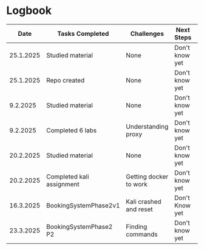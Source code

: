 # Logbook

| Date       | Tasks Completed           | Challenges             | Next Steps         |Time used   |
|------------|---------------------------|------------------------|--------------------|------------|
| 25.1.2025  | Studied material          | None                   | Don't know yet     | 3 hours    |
| 25.1.2025  | Repo created              | None                   | Don't know yet     | 10 minutes |
| 9.2.2025   | Studied material          | None                   | Don't know yet     | 3 hours    |
| 9.2.2025   | Completed 6 labs          | Understanding proxy    | Don't know yet     | 2 hour     |
| 20.2.2025  | Studied material          | None                   | Don't know yet     | 3 hours    |
| 20.2.2025  | Completed kali assignment | Getting docker to work | Don't know yet     | 4 hours    |
| 16.3.2025  | BookingSystemPhase2v1     | Kali crashed and reset | Don't Know yet     | 4 hours    |
| 23.3.2025  | BookingSystemPhase2 P2    | Finding commands       | Don't know yet     | 2 hour     |
